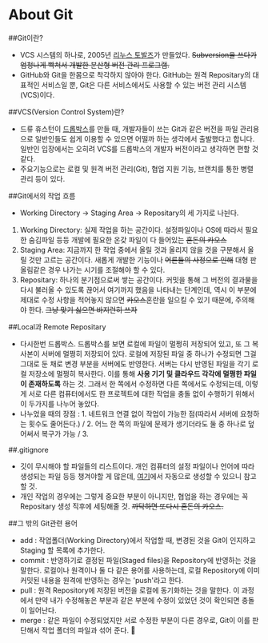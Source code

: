 # About Git

##Git이란?
- VCS 시스템의 하나로, 2005년 [리누스 토발즈](https://namu.wiki/w/리누스%20토르발스)가 만들었다.
~~Subversion을 쓰다가 엄청나게 빡쳐서 개발한 분산형 버전 관리 프로그램.~~
- GitHub와 Git을 한몸으로 착각하지 않아야 한다. GitHub는 원격 Repositary의 대표적인 서비스일 뿐, Git은 다른 서비스에서도 사용할 수 있는 버전 관리 시스템(VCS)이다.

##VCS(Version Control System)란?
- 드류 휴스턴이 [드롭박스](https://namu.wiki/w/Dropbox)를 만들 때, 개발자들이 쓰는 Git과 같은 버전을 파일 관리용으로 일반인들도 쉽게 이용할 수 있으면 어떨까 하는 생각에서 출발했다고 합니다. 일반인 입장에서는 오히려 VCS를 드롭박스의 개발자 버전이라고 생각하면 편할 것 같다.
- 주요기능으로는 로컬 및 원격 버전 관리(Git), 협업 지원 기능, 브랜치를 통한 병렬 관리 등이 있다.

##Git에서의 작업 흐름
- Working Directory -> Staging Area -> Repositary의 세 가지로 나뉜다.
1. Working Directory: 실제 작업을 하는 공간이다. 설정파일이나 OS에 따라서 필요한 숨김파일 등등 개발에 필요한 온갖 파일이 다 들어있는 ~~혼돈의 카오스~~
2. Staging Area: 지금까지 한 작업 중에서 올릴 것과 올리지 않을 것을 구분해서 올릴 것만 고르는 공간이다. 새롭게 개발한 기능이나 ~~어른들의 사정으로 인해~~ 대형 판올림같은 경우 나가는 시기를 조절해야 할 수 있다. 
3. Repositary: 하나의 분기점으로써 쌓는 공간이다. 커밋을 통해 그 버전의 결과물을 다시 불러올 수 있도록 끊어서 여기까지 했음을 나타내는 단계인데, 역시 이 부분에 제대로 수정 사항을 적어놓지 않으면 ~~카오스~~혼란을 일으킬 수 있기 때문에, 주의해야 한다. ~~그냥 맞기 싫으면 바지런히 쓰자~~

##Local과 Remote Repositary
- 다시한번 드롭박스. 드롭박스를 보면 로컬에 파일이 멀쩡히 저장되어 있고, 또 그 복사본이 서버에 멀쩡히 저장되어 있다. 로컬에 저장된 파일 중 하나가 수정되면 그걸 그대로 둔 채로 변경 부분을 서버에도 반영한다. 서버는 다시 반영된 파일을 각기 로컬 저장소에 멀쩡히 복사한다. 이를 통해 **사용 기기 및 클라우드 각각에 멀쩡한 파일이 존재하도록** 하는 것. 그래서 한 쪽에서 수정하면 다른 쪽에서도 수정되는데, 이렇게 서로 다른 컴퓨터에서도 한 프로젝트에 대한 작업을 충돌 없이 수행하기 위해서 이 두가지를 나누어 놓았다.
- 나누었을 때의 장점 : 1. 네트워크 연결 없이 작업이 가능한 점(따라서 서버에 요청하는 횟수도 줄어든다.) / 2. 어느 한 쪽의 파일에 문제가 생기더라도 둘 중 하나로 덮어써서 복구가 가능 / 3. 

##.gitignore
- 깃이 무시해야 할 파일들의 리스트이다. 개인 컴퓨터의 설정 파일이나 언어에 따라 생성되는 파일 등등 챙겨야할 게 많은데, [여기](gitignore.io)에서 자동으로 생성할 수 있으니 참고할 것.
- 개인 작업의 경우에는 그렇게 중요한 부분이 아니지만, 협업을 하는 경우에는 꼭 Repositary 생성 직후에 세팅해줄 것. ~~까닥하면 또다시 혼돈의 카오스.~~

##그 밖의 Git관련 용어
- add : 작업폴더(Working Directory)에서 작업할 때, 변경된 것을 Git이 인지하고 Staging 할 목록에 추가한다.
- commit : 반영하기로 결정된 파일(Staged files)을 Repository에 반영하는 것을 말한다. 로컬이나 원격이나 둘 다 같은 용어를 사용하는데, 로컬 Repository에 이미 커밋된 내용을 원격에 반영하는 경우는 'push'라고 한다.
- pull : 원격 Repository에 저장된 버전을 로컬에 동기화하는 것을 말한다. 이 과정에서 만약 내가 수정해놓은 부분과 같은 부분에 수정이 있었던 것이 확인되면 충돌이 일어난다.
- merge : 같은 파일이 수정되었지만 서로 수정한 부분이 다른 경우로, Git이 이를 판단해서 작업 폴더의 파일과 섞어 준다.

